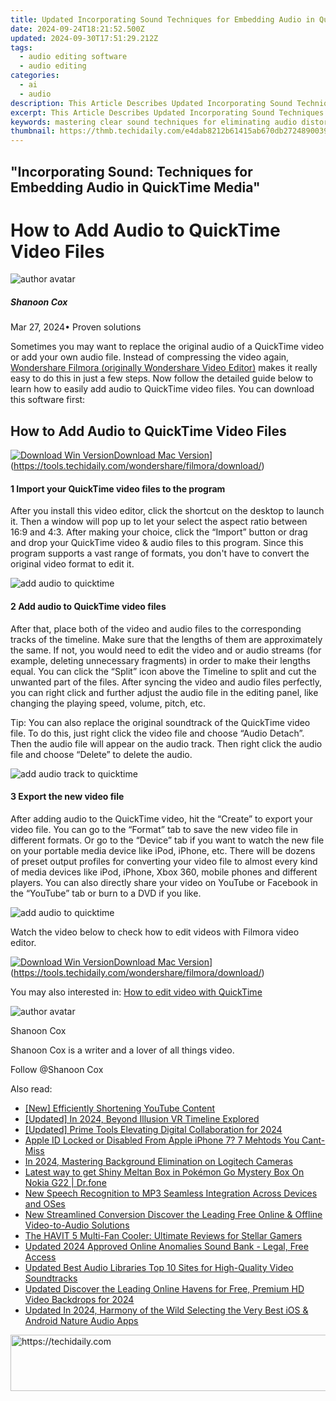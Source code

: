 ```yaml
---
title: Updated Incorporating Sound Techniques for Embedding Audio in QuickTime Media
date: 2024-09-24T18:21:52.500Z
updated: 2024-09-30T17:51:29.212Z
tags: 
  - audio editing software
  - audio editing
categories: 
  - ai
  - audio
description: This Article Describes Updated Incorporating Sound Techniques for Embedding Audio in QuickTime Media
excerpt: This Article Describes Updated Incorporating Sound Techniques for Embedding Audio in QuickTime Media
keywords: mastering clear sound techniques for eliminating audio distortion in videos,tailoring sound techniques for altering audio speed pitch in adobe rush,techniques for embedding images into music tracks 2023 update,cutting edge techniques for incorporating smooth audio reduction,incorporating sound techniques for embedding audio in quicktime media,syncing scores three unique techniques for embedding audio in visual media,mastering silence techniques for quieting unwanted sounds in video editing
thumbnail: https://thmb.techidaily.com/e4dab8212b61415ab670db2724890039dc218886423e579644f1092e23638fe5.jpg
---
```


## "Incorporating Sound: Techniques for Embedding Audio in QuickTime Media"

# How to Add Audio to QuickTime Video Files

![author avatar](https://images.wondershare.com/filmora/article-images/shannon-cox.jpg)

##### Shanoon Cox

 Mar 27, 2024• Proven solutions

Sometimes you may want to replace the original audio of a QuickTime video or add your own audio file. Instead of compressing the video again, [Wondershare Filmora (originally Wondershare Video Editor)](https://tools.techidaily.com/wondershare/filmora/download/) makes it really easy to do this in just a few steps. Now follow the detailed guide below to learn how to easily add audio to QuickTime video files. You can download this software first:

## How to Add Audio to QuickTime Video Files

[![Download Win Version](https://images.wondershare.com/filmora/guide/download-btn-win.jpg)](https://tools.techidaily.com/wondershare/filmora/download/)[Download Mac Version](https://images.wondershare.com/filmora/guide/download-btn-mac.jpg)](https://tools.techidaily.com/wondershare/filmora/download/)

#### 1 Import your QuickTime video files to the program

After you install this video editor, click the shortcut on the desktop to launch it. Then a window will pop up to let your select the aspect ratio between 16:9 and 4:3\. After making your choice, click the “Import” button or drag and drop your QuickTime video & audio files to this program. Since this program supports a vast range of formats, you don't have to convert the original video format to edit it.

![add audio to quicktime](https://images.wondershare.com/images/multimedia/video-editor/video-editor-main-interface.jpg)

#### 2 Add audio to QuickTime video files

After that, place both of the video and audio files to the corresponding tracks of the timeline. Make sure that the lengths of them are approximately the same. If not, you would need to edit the video and or audio streams (for example, deleting unnecessary fragments) in order to make their lengths equal. You can click the “Split” icon above the Timeline to split and cut the unwanted part of the files. After syncing the video and audio files perfectly, you can right click and further adjust the audio file in the editing panel, like changing the playing speed, volume, pitch, etc.

Tip: You can also replace the original soundtrack of the QuickTime video file. To do this, just right click the video file and choose “Audio Detach”. Then the audio file will appear on the audio track. Then right click the audio file and choose “Delete” to delete the audio.

![add audio track to quicktime](https://images.wondershare.com/images/multimedia/video-editor/audio-detach.jpg)

#### 3 Export the new video file

After adding audio to the QuickTime video, hit the “Create” to export your video file. You can go to the “Format” tab to save the new video file in different formats. Or go to the “Device” tab if you want to watch the new file on your portable media device like iPod, iPhone, etc. There will be dozens of preset output profiles for converting your video file to almost every kind of media devices like iPod, iPhone, Xbox 360, mobile phones and different players. You can also directly share your video on YouTube or Facebook in the “YouTube” tab or burn to a DVD if you like.

![add audio to quicktime](https://images.wondershare.com/filmora/article-images/export-output.jpg)

Watch the video below to check how to edit videos with Filmora video editor.

[![Download Win Version](https://images.wondershare.com/filmora/guide/download-btn-win.jpg)](https://tools.techidaily.com/wondershare/filmora/download/)[Download Mac Version](https://images.wondershare.com/filmora/guide/download-btn-mac.jpg)](https://tools.techidaily.com/wondershare/filmora/download/)

You may also interested in: [How to edit video with QuickTime](https://tools.techidaily.com/wondershare/filmora/download/)

![author avatar](https://images.wondershare.com/filmora/article-images/shannon-cox.jpg)

Shanoon Cox

Shanoon Cox is a writer and a lover of all things video.

Follow @Shanoon Cox

<ins class="adsbygoogle"
      style="display:block"
      data-ad-client="ca-pub-7571918770474297"
      data-ad-slot="8358498916"
      data-ad-format="auto"
      data-full-width-responsive="true"></ins>

<span class="atpl-alsoreadstyle">Also read:</span>
<div><ul>
<li><a href="https://youtube-tips.techidaily.com/fficiently-shortening-youtube-content/"><u>[New] Efficiently Shortening YouTube Content</u></a></li>
<li><a href="https://article-posts.techidaily.com/updated-in-2024-beyond-illusion-vr-timeline-explored/"><u>[Updated] In 2024, Beyond Illusion VR Timeline Explored</u></a></li>
<li><a href="https://screen-activity-recording.techidaily.com/updated-prime-tools-elevating-digital-collaboration-for-2024/"><u>[Updated] Prime Tools Elevating Digital Collaboration for 2024</u></a></li>
<li><a href="https://apple-account.techidaily.com/apple-id-locked-or-disabled-from-apple-iphone-7-7-mehtods-you-cant-miss-by-drfone-ios/"><u>Apple ID Locked or Disabled From Apple iPhone 7? 7 Mehtods You Cant-Miss</u></a></li>
<li><a href="https://screen-capture.techidaily.com/in-2024-mastering-background-elimination-on-logitech-cameras/"><u>In 2024, Mastering Background Elimination on Logitech Cameras</u></a></li>
<li><a href="https://android-pokemon-go.techidaily.com/latest-way-to-get-shiny-meltan-box-in-pokemon-go-mystery-box-on-nokia-g22-drfone-by-drfone-virtual-android/"><u>Latest way to get Shiny Meltan Box in Pokémon Go Mystery Box On Nokia G22 | Dr.fone</u></a></li>
<li><a href="https://audio-editing.techidaily.com/new-speech-recognition-to-mp3-seamless-integration-across-devices-and-oses/"><u>New Speech Recognition to MP3 Seamless Integration Across Devices and OSes</u></a></li>
<li><a href="https://audio-editing.techidaily.com/new-streamlined-conversion-discover-the-leading-free-online-and-offline-video-to-audio-solutions/"><u>New Streamlined Conversion Discover the Leading Free Online & Offline Video-to-Audio Solutions</u></a></li>
<li><a href="https://buynow-reviews.techidaily.com/the-havit-5-multi-fan-cooler-ultimate-reviews-for-stellar-gamers/"><u>The HAVIT 5 Multi-Fan Cooler: Ultimate Reviews for Stellar Gamers</u></a></li>
<li><a href="https://audio-editing.techidaily.com/updated-2024-approved-online-anomalies-sound-bank-legal-free-access/"><u>Updated 2024 Approved Online Anomalies Sound Bank - Legal, Free Access</u></a></li>
<li><a href="https://audio-editing.techidaily.com/updated-best-audio-libraries-top-10-sites-for-high-quality-video-soundtracks/"><u>Updated Best Audio Libraries Top 10 Sites for High-Quality Video Soundtracks</u></a></li>
<li><a href="https://audio-editing.techidaily.com/updated-discover-the-leading-online-havens-for-free-premium-hd-video-backdrops-for-2024/"><u>Updated Discover the Leading Online Havens for Free, Premium HD Video Backdrops for 2024</u></a></li>
<li><a href="https://audio-editing.techidaily.com/updated-in-2024-harmony-of-the-wild-selecting-the-very-best-ios-and-android-nature-audio-apps/"><u>Updated In 2024, Harmony of the Wild Selecting the Very Best iOS & Android Nature Audio Apps</u></a></li>
</ul></div>

<!-- affiliate ads begin -->
<a href="https://appsumo.8odi.net/c/5597632/2043855/7443" target="_top" id="2043855">
  <img src="//a.impactradius-go.com/display-ad/7443-2043855" border="0" alt="https://techidaily.com" width="728" height="90"/>
</a>
<img height="0" width="0" src="https://appsumo.8odi.net/i/5597632/2043855/7443" style="position:absolute;visibility:hidden;" border="0" />
<!-- affiliate ads end -->


